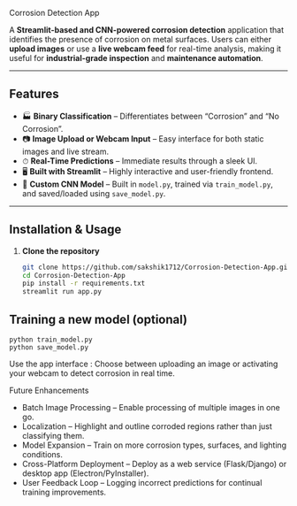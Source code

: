 Corrosion Detection App

A **Streamlit-based and CNN-powered corrosion detection** application that identifies the presence of corrosion on metal surfaces. Users can either **upload images** or use a **live webcam feed** for real-time analysis, making it useful for **industrial-grade inspection** and **maintenance automation**.

---

##  Features

- 🏭 **Binary Classification** – Differentiates between “Corrosion” and “No Corrosion”.  
- 📷 **Image Upload or Webcam Input** – Easy interface for both static images and live stream.  
- ⏱ **Real-Time Predictions** – Immediate results through a sleek UI.  
- 🖥️ **Built with Streamlit** – Highly interactive and user-friendly frontend.  
- 🧠 **Custom CNN Model** – Built in `model.py`, trained via `train_model.py`, and saved/loaded using `save_model.py`.
 
---

##  Installation & Usage

1. **Clone the repository**
   ```bash
   git clone https://github.com/sakshik1712/Corrosion-Detection-App.git
   cd Corrosion-Detection-App
   pip install -r requirements.txt
   streamlit run app.py
## Training a new model (optional)
    python train_model.py
    python save_model.py
Use the app interface : 
Choose between uploading an image or activating your webcam to detect corrosion in real time.

Future Enhancements
- Batch Image Processing – Enable processing of multiple images in one go.
- Localization – Highlight and outline corroded regions rather than just classifying them.
- Model Expansion – Train on more corrosion types, surfaces, and lighting conditions.
- Cross-Platform Deployment – Deploy as a web service (Flask/Django) or desktop app (Electron/PyInstaller).
- User Feedback Loop – Logging incorrect predictions for continual training improvements.
